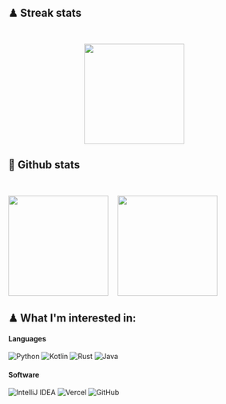 
## ♟ Streak stats
<br />

<!-- Streak Stats - git.io/streak-stats -->
<p align="center">
  <img height="200" src="https://github-readme-streak-stats.herokuapp.com/?user=paspielka&theme=dark&hide_border=false" />

## 🎱 Github stats
<br />
<p align="center">
  <div>
    <img height="200" src="https://github-readme-stats.vercel.app/api?username=paspielka&theme=dark&show_icons=true"/>
    <img height="200" style="margin-left: 3%;" src="https://github-readme-stats.vercel.app/api/top-langs/?username=paspielka&theme=dark"/>
  </div>
</p>

<!-- Badges - https://github.com/Ileriayo/markdown-badges -->
## ♟ What I'm interested in:

#### Languages
![Python](https://img.shields.io/badge/Python-%23000000?style=for-the-badge&logo=python&logoColor=white)
![Kotlin](https://img.shields.io/badge/Kotlin-%23000000?&style=for-the-badge&logo=kotlin&logoColor=white)
![Rust](https://img.shields.io/badge/rust-%23000000.svg?style=for-the-badge&logo=rust&logoColor=white)
![Java](https://img.shields.io/badge/Java-%23000000?style=for-the-badge&logo=java&logoColor=white)


#### Software
![IntelliJ IDEA](https://img.shields.io/badge/IntelliJIDEA-000000.svg?style=for-the-badge&logo=intellij-idea&logoColor=white)
![Vercel](https://img.shields.io/badge/vercel-%23000000.svg?style=for-the-badge&logo=vercel&logoColor=white)
![GitHub](https://img.shields.io/badge/github-%23000000.svg?style=for-the-badge&logo=github&logoColor=white)
